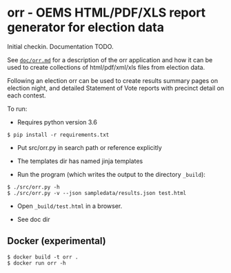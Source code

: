 # orr - OEMS HTML/PDF/XLS report generator for election data

Initial checkin. Documentation TODO.

See [`doc/orr.md`](doc/orr.md) for a description of the orr application
and how it can be used to create collections of html/pdf/xml/xls
files from election data.

Following an election orr can be used to create results summary
pages on election night, and detailed Statement of Vote reports
with precinct detail on each contest.

To run:

* Requires python version 3.6

```
$ pip install -r requirements.txt
```

* Put src/orr.py in search path or reference explicitly

* The templates dir has named jinja templates

* Run the program (which writes the output to the directory `_build`):

```
$ ./src/orr.py -h
$ ./src/orr.py -v --json sampledata/results.json test.html
```

* Open `_build/test.html` in a browser.

* See doc dir

## Docker (experimental)

```
$ docker build -t orr .
$ docker run orr -h
```
